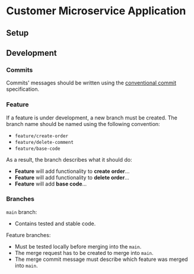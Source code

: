 # Customer Microservice Application

## Setup

## Development

### Commits

Commits' messages should be written using the [conventional commit](https://www.conventionalcommits.org/en/v1.0.0/) specification.

### Feature

If a feature is under development, a new branch must be created. The branch name should be named using the following convention:
* `feature/create-order`
* `feature/delete-comment`
* `feature/base-code`

As a result, the branch describes what it should do:
* **Feature** will add functionality to **create order**...
* **Feature** will add functionality to **delete order**...
* **Feature** will add **base code**...

### Branches

`main` branch:
* Contains tested and stable code.

Feature branches:
* Must be tested locally before merging into the `main`.
* The merge request has to be created to merge into `main`.
* The merge commit message must describe which feature was merged into `main`.
